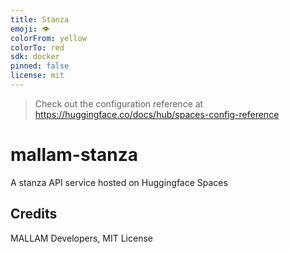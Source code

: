 ```yaml
---
title: Stanza
emoji: 👁
colorFrom: yellow
colorTo: red
sdk: docker
pinned: false
license: mit
---
```


> Check out the configuration reference at https://huggingface.co/docs/hub/spaces-config-reference

# mallam-stanza

A stanza API service hosted on Huggingface Spaces

## Credits

MALLAM Developers, MIT License
